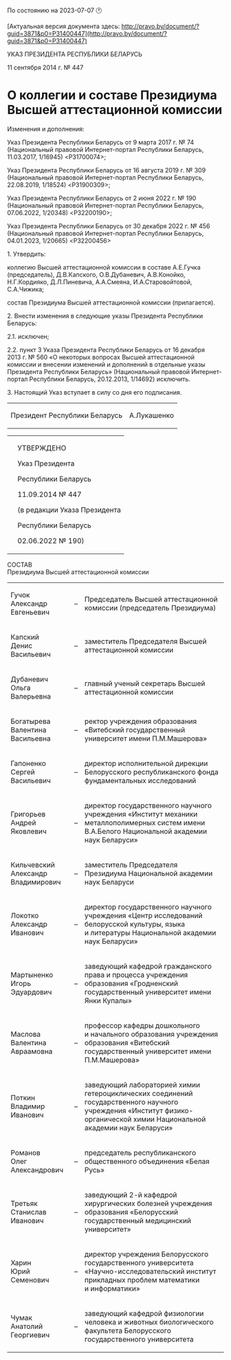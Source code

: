 По состоянию на 2023-07-07 &#x1F550;

[Актуальная версия документа здесь: http://pravo.by/document/?guid=3871&p0=P31400447](http://pravo.by/document/?guid=3871&p0=P31400447)

<p>УКАЗ ПРЕЗИДЕНТА РЕСПУБЛИКИ БЕЛАРУСЬ</p>
<p>11 сентября 2014 г. № 447</p>
<h1>О коллегии и составе Президиума Высшей аттестационной комиссии</h1>
<p>Изменения и дополнения:</p>
<p>Указ Президента Республики Беларусь от 9 марта 2017 г. № 74 (Национальный правовой Интернет-портал Республики Беларусь, 11.03.2017, 1/16945) &lt;P31700074&gt;;</p>
<p>Указ Президента Республики Беларусь от 16 августа 2019 г. № 309 (Национальный правовой Интернет-портал Республики Беларусь, 22.08.2019, 1/18524) &lt;P31900309&gt;;</p>
<p>Указ Президента Республики Беларусь от 2 июня 2022 г. № 190 (Национальный правовой Интернет-портал Республики Беларусь, 07.06.2022, 1/20348) &lt;P32200190&gt;;</p>
<p>Указ Президента Республики Беларусь от 30 декабря 2022 г. № 456 (Национальный правовой Интернет-портал Республики Беларусь, 04.01.2023, 1/20665) &lt;P32200456&gt;</p>
<p></p>
<p>1. Утвердить:</p>
<p>коллегию Высшей аттестационной комиссии в составе А.Е.Гучка (председатель), Д.В.Капского, О.В.Дубаневич, А.В.Конойко, Н.Г.Кордияко, Д.Л.Пиневича, А.А.Смеяна, И.А.Старовойтовой, С.А.Чижика;</p>
<p>состав Президиума Высшей аттестационной комиссии (прилагается).</p>
<p>2. Внести изменения в следующие указы Президента Республики Беларусь:</p>
<p>2.1. исключен;</p>
<p>2.2. пункт 3 Указа Президента Республики Беларусь от 16 декабря 2013 г. № 560 «О некоторых вопросах Высшей аттестационной комиссии и внесении изменений и дополнений в отдельные указы Президента Республики Беларусь» (Национальный правовой Интернет-портал Республики Беларусь, 20.12.2013, 1/14692) исключить.</p>
<p>3. Настоящий Указ вступает в силу со дня его подписания.</p>
<p></p>
<table><tr>
<td><p>Президент Республики Беларусь</p></td>
<td><p>А.Лукашенко</p></td>
</tr></table>
<p></p>
<table><tr>
<td><p></p></td>
<td>
<p>УТВЕРЖДЕНО</p>
<p>Указ Президента</p>
<p>Республики Беларусь</p>
<p>11.09.2014 № 447</p>
<p>(в редакции Указа Президента</p>
<p>Республики Беларусь</p>
<p>02.06.2022 № 190)</p>
</td>
</tr></table>
<p>СОСТАВ<br>Президиума Высшей аттестационной комиссии</p>
<table>
<tr>
<td><p>Гучок<br>Александр Евгеньевич </p></td>
<td><p>–</p></td>
<td><p>Председатель Высшей аттестационной комиссии (председатель Президиума) </p></td>
</tr>
<tr>
<td><p>Капский<br>Денис Васильевич</p></td>
<td><p>–</p></td>
<td><p>заместитель Председателя Высшей аттестационной комиссии</p></td>
</tr>
<tr>
<td><p>Дубаневич<br>Ольга Валерьевна </p></td>
<td><p>–</p></td>
<td><p>главный ученый секретарь Высшей аттестационной комиссии </p></td>
</tr>
<tr>
<td><p>Богатырева<br>Валентина Васильевна</p></td>
<td><p>–</p></td>
<td><p>ректор учреждения образования «Витебский государственный университет имени П.М.Машерова»</p></td>
</tr>
<tr>
<td><p>Гапоненко<br>Сергей Васильевич </p></td>
<td><p>–</p></td>
<td><p>директор исполнительной дирекции Белорусского республиканского фонда фундаментальных исследований </p></td>
</tr>
<tr>
<td><p>Григорьев <br>Андрей Яковлевич </p></td>
<td><p>–</p></td>
<td><p>директор государственного научного учреждения «Институт механики металлополимерных систем имени В.А.Белого Национальной академии наук Беларуси» </p></td>
</tr>
<tr>
<td><p>Кильчевский<br>Александр Владимирович </p></td>
<td><p>–</p></td>
<td><p>заместитель Председателя Президиума Национальной академии наук Беларуси </p></td>
</tr>
<tr>
<td><p>Локотко<br>Александр Иванович </p></td>
<td><p>–</p></td>
<td><p>директор государственного научного учреждения «Центр исследований белорусской культуры, языка и литературы Национальной академии наук Беларуси» </p></td>
</tr>
<tr>
<td><p>Мартыненко<br>Игорь Эдуардович</p></td>
<td><p>–</p></td>
<td><p>заведующий кафедрой гражданского права и процесса учреждения образования «Гродненский государственный университет имени Янки Купалы»</p></td>
</tr>
<tr>
<td><p>Маслова<br>Валентина Авраамовна </p></td>
<td><p>–</p></td>
<td><p>профессор кафедры дошкольного и начального образования учреждения образования «Витебский государственный университет имени П.М.Машерова» </p></td>
</tr>
<tr>
<td><p>Поткин<br>Владимир Иванович </p></td>
<td><p>–</p></td>
<td><p>заведующий лабораторией химии гетероциклических соединений государственного научного учреждения «Институт физико-органической химии Национальной академии наук Беларуси» </p></td>
</tr>
<tr>
<td><p>Романов<br>Олег Александрович</p></td>
<td><p>–</p></td>
<td><p>председатель республиканского общественного объединения «Белая Русь»</p></td>
</tr>
<tr>
<td><p>Третьяк<br>Станислав Иванович </p></td>
<td><p>–</p></td>
<td><p>заведующий 2-й кафедрой хирургических болезней учреждения образования «Белорусский государственный медицинский университет» </p></td>
</tr>
<tr>
<td><p>Харин<br>Юрий Семенович </p></td>
<td><p>–</p></td>
<td><p>директор учреждения Белорусского государственного университета «Научно-исследовательский институт прикладных проблем математики и информатики» </p></td>
</tr>
<tr>
<td><p>Чумак<br>Анатолий Георгиевич</p></td>
<td><p>–</p></td>
<td><p>заведующий кафедрой физиологии человека и животных биологического факультета Белорусского государственного университета </p></td>
</tr>
</table>
<p></p>